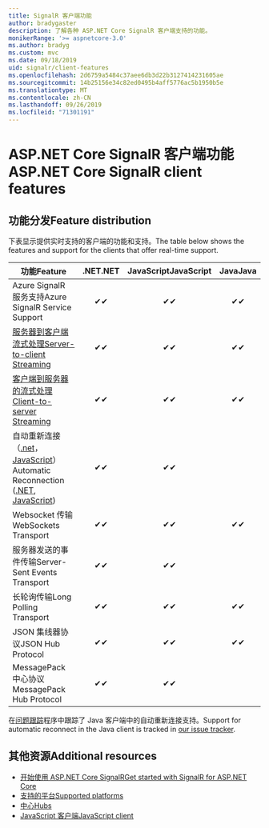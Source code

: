 ```yaml
---
title: SignalR 客户端功能
author: bradygaster
description: 了解各种 ASP.NET Core SignalR 客户端支持的功能。
monikerRange: '>= aspnetcore-3.0'
ms.author: bradyg
ms.custom: mvc
ms.date: 09/18/2019
uid: signalr/client-features
ms.openlocfilehash: 2d6759a5484c37aee6db3d22b3127414231605ae
ms.sourcegitcommit: 14b25156e34c82ed0495b4aff5776ac5b1950b5e
ms.translationtype: MT
ms.contentlocale: zh-CN
ms.lasthandoff: 09/26/2019
ms.locfileid: "71301191"
---
```

# <a name="aspnet-core-signalr-client-features"></a><span data-ttu-id="94153-103">ASP.NET Core SignalR 客户端功能</span><span class="sxs-lookup"><span data-stu-id="94153-103">ASP.NET Core SignalR client features</span></span>

## <a name="feature-distribution"></a><span data-ttu-id="94153-104">功能分发</span><span class="sxs-lookup"><span data-stu-id="94153-104">Feature distribution</span></span>

<span data-ttu-id="94153-105">下表显示提供实时支持的客户端的功能和支持。</span><span class="sxs-lookup"><span data-stu-id="94153-105">The table below shows the features and support for the clients that offer real-time support.</span></span>

| <span data-ttu-id="94153-106">功能</span><span class="sxs-lookup"><span data-stu-id="94153-106">Feature</span></span> | <span data-ttu-id="94153-107">.NET</span><span class="sxs-lookup"><span data-stu-id="94153-107">.NET</span></span> | <span data-ttu-id="94153-108">JavaScript</span><span class="sxs-lookup"><span data-stu-id="94153-108">JavaScript</span></span> | <span data-ttu-id="94153-109">Java</span><span class="sxs-lookup"><span data-stu-id="94153-109">Java</span></span> |
| ---- | :-: | :-: | :-: |
| <span data-ttu-id="94153-110">Azure SignalR 服务支持</span><span class="sxs-lookup"><span data-stu-id="94153-110">Azure SignalR Service Support</span></span> |<span data-ttu-id="94153-111">✔</span><span class="sxs-lookup"><span data-stu-id="94153-111">✔</span></span>|<span data-ttu-id="94153-112">✔</span><span class="sxs-lookup"><span data-stu-id="94153-112">✔</span></span>|<span data-ttu-id="94153-113">✔</span><span class="sxs-lookup"><span data-stu-id="94153-113">✔</span></span>|
| [<span data-ttu-id="94153-114">服务器到客户端流式处理</span><span class="sxs-lookup"><span data-stu-id="94153-114">Server-to-client Streaming</span></span>](xref:signalr/streaming)          |<span data-ttu-id="94153-115">✔</span><span class="sxs-lookup"><span data-stu-id="94153-115">✔</span></span>|<span data-ttu-id="94153-116">✔</span><span class="sxs-lookup"><span data-stu-id="94153-116">✔</span></span>|<span data-ttu-id="94153-117">✔</span><span class="sxs-lookup"><span data-stu-id="94153-117">✔</span></span>|
| [<span data-ttu-id="94153-118">客户端到服务器的流式处理</span><span class="sxs-lookup"><span data-stu-id="94153-118">Client-to-server Streaming</span></span>](xref:signalr/streaming)          |<span data-ttu-id="94153-119">✔</span><span class="sxs-lookup"><span data-stu-id="94153-119">✔</span></span>|<span data-ttu-id="94153-120">✔</span><span class="sxs-lookup"><span data-stu-id="94153-120">✔</span></span>|<span data-ttu-id="94153-121">✔</span><span class="sxs-lookup"><span data-stu-id="94153-121">✔</span></span>|
| <span data-ttu-id="94153-122">自动重新连接（[.net](/aspnet/core/signalr/dotnet-client?view=aspnetcore-3.0&tabs=visual-studio#handle-lost-connection)， [JavaScript](/aspnet/core/signalr/javascript-client?view=aspnetcore-3.0#reconnect-clients)）</span><span class="sxs-lookup"><span data-stu-id="94153-122">Automatic Reconnection ([.NET](/aspnet/core/signalr/dotnet-client?view=aspnetcore-3.0&tabs=visual-studio#handle-lost-connection), [JavaScript](/aspnet/core/signalr/javascript-client?view=aspnetcore-3.0#reconnect-clients))</span></span>          |<span data-ttu-id="94153-123">✔</span><span class="sxs-lookup"><span data-stu-id="94153-123">✔</span></span>|<span data-ttu-id="94153-124">✔</span><span class="sxs-lookup"><span data-stu-id="94153-124">✔</span></span>| |
| <span data-ttu-id="94153-125">Websocket 传输</span><span class="sxs-lookup"><span data-stu-id="94153-125">WebSockets Transport</span></span> |<span data-ttu-id="94153-126">✔</span><span class="sxs-lookup"><span data-stu-id="94153-126">✔</span></span>|<span data-ttu-id="94153-127">✔</span><span class="sxs-lookup"><span data-stu-id="94153-127">✔</span></span>|<span data-ttu-id="94153-128">✔</span><span class="sxs-lookup"><span data-stu-id="94153-128">✔</span></span>|
| <span data-ttu-id="94153-129">服务器发送的事件传输</span><span class="sxs-lookup"><span data-stu-id="94153-129">Server-Sent Events Transport</span></span> |<span data-ttu-id="94153-130">✔</span><span class="sxs-lookup"><span data-stu-id="94153-130">✔</span></span>|<span data-ttu-id="94153-131">✔</span><span class="sxs-lookup"><span data-stu-id="94153-131">✔</span></span>| |
| <span data-ttu-id="94153-132">长轮询传输</span><span class="sxs-lookup"><span data-stu-id="94153-132">Long Polling Transport</span></span> |<span data-ttu-id="94153-133">✔</span><span class="sxs-lookup"><span data-stu-id="94153-133">✔</span></span>|<span data-ttu-id="94153-134">✔</span><span class="sxs-lookup"><span data-stu-id="94153-134">✔</span></span>|<span data-ttu-id="94153-135">✔</span><span class="sxs-lookup"><span data-stu-id="94153-135">✔</span></span>|
| <span data-ttu-id="94153-136">JSON 集线器协议</span><span class="sxs-lookup"><span data-stu-id="94153-136">JSON Hub Protocol</span></span> |<span data-ttu-id="94153-137">✔</span><span class="sxs-lookup"><span data-stu-id="94153-137">✔</span></span>|<span data-ttu-id="94153-138">✔</span><span class="sxs-lookup"><span data-stu-id="94153-138">✔</span></span>|<span data-ttu-id="94153-139">✔</span><span class="sxs-lookup"><span data-stu-id="94153-139">✔</span></span>|
| <span data-ttu-id="94153-140">MessagePack 中心协议</span><span class="sxs-lookup"><span data-stu-id="94153-140">MessagePack Hub Protocol</span></span> |<span data-ttu-id="94153-141">✔</span><span class="sxs-lookup"><span data-stu-id="94153-141">✔</span></span>|<span data-ttu-id="94153-142">✔</span><span class="sxs-lookup"><span data-stu-id="94153-142">✔</span></span>| |

<span data-ttu-id="94153-143">在[问题跟踪](https://github.com/aspnet/AspNetCore/issues/8711)程序中跟踪了 Java 客户端中的自动重新连接支持。</span><span class="sxs-lookup"><span data-stu-id="94153-143">Support for automatic reconnect in the Java client is tracked in [our issue tracker](https://github.com/aspnet/AspNetCore/issues/8711).</span></span>

## <a name="additional-resources"></a><span data-ttu-id="94153-144">其他资源</span><span class="sxs-lookup"><span data-stu-id="94153-144">Additional resources</span></span>

* [<span data-ttu-id="94153-145">开始使用 ASP.NET Core SignalR</span><span class="sxs-lookup"><span data-stu-id="94153-145">Get started with SignalR for ASP.NET Core</span></span>](xref:tutorials/signalr)
* [<span data-ttu-id="94153-146">支持的平台</span><span class="sxs-lookup"><span data-stu-id="94153-146">Supported platforms</span></span>](xref:signalr/supported-platforms)
* [<span data-ttu-id="94153-147">中心</span><span class="sxs-lookup"><span data-stu-id="94153-147">Hubs</span></span>](xref:signalr/hubs)
* [<span data-ttu-id="94153-148">JavaScript 客户端</span><span class="sxs-lookup"><span data-stu-id="94153-148">JavaScript client</span></span>](xref:signalr/javascript-client)
